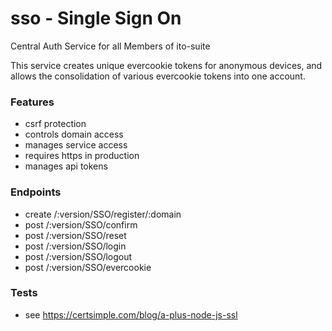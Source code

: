 # sso - Single Sign On

Central Auth Service for all Members of ito-suite

This service creates unique evercookie tokens for anonymous devices, and allows the consolidation of various evercookie tokens into one account.

### Features

* csrf protection
* controls domain access
* manages service access
* requires https in production
* manages api tokens

### Endpoints

* create /:version/SSO/register/:domain
* post /:version/SSO/confirm
* post /:version/SSO/reset
* post /:version/SSO/login
* post /:version/SSO/logout
* post /:version/SSO/evercookie

### Tests

* see https://certsimple.com/blog/a-plus-node-js-ssl

